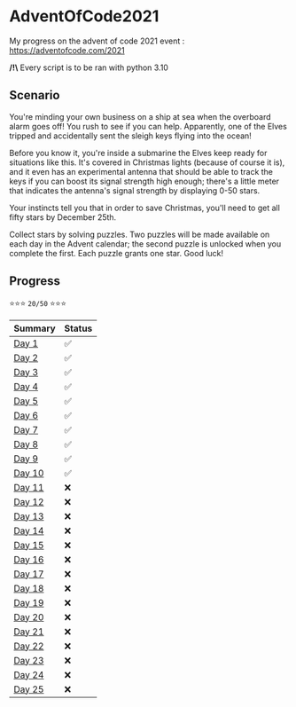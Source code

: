 # AdventOfCode2021
My progress on the advent of code 2021 event : https://adventofcode.com/2021

**/!\\** Every script is to be ran with python 3.10


## Scenario
You're minding your own business on a ship at sea when the overboard alarm goes off! You rush to see if you can help. Apparently, one of the Elves tripped and accidentally sent the sleigh keys flying into the ocean!

Before you know it, you're inside a submarine the Elves keep ready for situations like this. It's covered in Christmas lights (because of course it is), and it even has an experimental antenna that should be able to track the keys if you can boost its signal strength high enough; there's a little meter that indicates the antenna's signal strength by displaying 0-50 stars.

Your instincts tell you that in order to save Christmas, you'll need to get all fifty stars by December 25th.

Collect stars by solving puzzles. Two puzzles will be made available on each day in the Advent calendar; the second puzzle is unlocked when you complete the first. Each puzzle grants one star. Good luck!

## Progress

⭐⭐⭐ `20/50` ⭐⭐⭐

|      Summary      | Status |
|-------------------|------|
|  [Day 1](day1/)   |  ✅  |
|  [Day 2](day2/)   |  ✅  |
|  [Day 3](day3/)   |  ✅  |
|  [Day 4](day4/)   |  ✅  |
|  [Day 5](day5/)   |  ✅  |
|  [Day 6](day6/)   |  ✅  |
|  [Day 7](day7/)   |  ✅  |
|  [Day 8](day8/)   |  ✅  |
|  [Day 9](day9/)   |  ✅  |
| [Day 10](day10/)  |  ✅  |
| [Day 11](day11/)  |  ❌  |
| [Day 12](day12/)  |  ❌  |
| [Day 13](day13/)  |  ❌  |
| [Day 14](day14/)  |  ❌  |
| [Day 15](day15/)  |  ❌  |
| [Day 16](day16/)  |  ❌  |
| [Day 17](day17/)  |  ❌  |
| [Day 18](day18/)  |  ❌  |
| [Day 19](day19/)  |  ❌  |
| [Day 20](day20/)  |  ❌  |
| [Day 21](day21/)  |  ❌  |
| [Day 22](day22/)  |  ❌  |
| [Day 23](day23/)  |  ❌  |
| [Day 24](day24/)  |  ❌  |
| [Day 25](day25/)  |  ❌  |